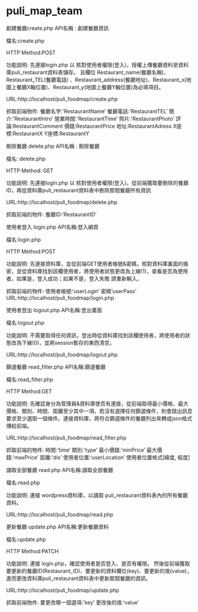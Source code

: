 # puli_map_team
創建餐廳create.php
API名稱 : 創建餐廳資訊

檔名:create.php

HTTP Method:POST

功能說明:
先連接login.php 以 核對使用者權限(登入)，授權上傳餐廳資料至資料庫puli_restaurant資料表儲存。
且欄位 Restaurant_name(餐廳名稱)、Restaurant_TEL(餐廳電話) 、Restaurant_address(餐廳地址)、Restaurant_x(地圖上餐廳X軸位置)、Restaurant_y(地圖上餐廳Y軸位置)為必填項目。

URL:http://localhost/puli_foodmap/create.php

抓取前端物件:
餐廳名字:'RestaurantName’
餐廳電話:'RestaurantTEL’
簡介:'RestaurantIntro’
營業時間:'RestaurantTime’
照片:'RestaurantPhoto’
評論:RestaurantComment
價錢:RestaurantPrice
地址:RestaurantAdress
X座標:RestaurantX
Y座標:RestaurantY

刪除餐廳 delete.php
API名稱 : 刪除餐廳

檔名: delete.php

HTTP Method: GET

功能說明:
先連接login.php 以 核對使用者權限(登入)，從前端獲取要刪除的餐廳ID，再從資料庫puli_restaurant資料表中刪除那間餐廳所有資訊

URL:http://localhost/puli_foodmap/delete.php

抓取前端的物件:
餐廳ID:‘RestaurantID’

使用者登入 login.php
API名稱:登入網頁

檔名:login.php

HTTP Method:POST

功能說明:
先連接資料庫，並從前端GET使用者帳號&密碼，核對資料庫裏面的帳密，並從資料庫找到該欄使用者，將使用者狀態更改為上線(1)，查看是否為使用者。如果是，登入成功；如果不是，登入失敗 請重新輸入。

抓取前端的物件:
使用者帳號:‘userLogin’
密碼’userPass’
URL:http://localhost/puli_foodmap/login.php

使用者登出 logout.php
API名稱:登出畫面

檔名:logout.php

功能說明:
不需要取得任何資訊，登出時從資料庫找到該欄使用者，將使用者的狀態改為下線(0)，並將session暫存的東西清空。

URL:http://localhost/puli_foodmap/logout.php

篩選餐廳 read_filter.php
API名稱:篩選餐廳

檔名:read_filter.php

HTTP Method:GET

功能說明:
先確認身分為管理員&資料庫使否有連接，從前端取得最小價格、最大價格、類別、時間、距離至少其中一項，若沒有選擇任何篩選條件，則會跳出訊息要求至少選取一個條件。連接資料庫，將符合篩選條件的餐廳列出來轉成json格式傳給前端。

URL:http://localhost/puli_foodmap/read_filter.php

抓取前端的物件:
時間:'time’
類別:'type’
最小價錢:'minPrice’
最大價錢:'maxPrice’
距離:'dis’
使用者位置:‘userLocation’
使用者位置格式[緯度, 經度]

讀取全部餐廳 read.php
API名稱:讀取全部餐廳

檔名:read.php

功能說明:
連接 wordpress資料庫，以讀取 puli_restaurant資料表內的所有餐廳資料。

URL:http://localhost/puli_foodmap/read.php

更新餐廳 update.php
API名稱:更新餐廳資料

檔名:update.php

HTTP Method:PATCH

功能說明:
連接 login.php，確認使用者是否登入、是否有權限。
然後從前端獲取要更新的餐廳ID(Restaurant_ID)、要更新的資料欄位(key)、要更新的值(value)，進而更改資料庫puli_restaurant資料表中更新那間餐廳的資訊。

URL:http://localhost/puli_foodmap/update.php

抓取前端物件:
要更改哪一個選項:'key’
更改後的值:‘value’
